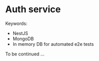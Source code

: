 # Auth service

Keywords:
- NestJS
- MongoDB
- In memory DB for automated e2e tests

To be continued ...
